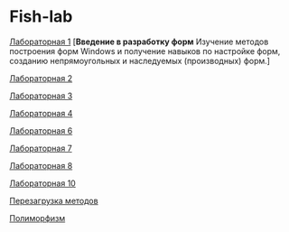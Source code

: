 # Fish-lab
[Лабораторная 1](/WindowsForm/Laba%201-10a/Laba1/) [**Введение в разработку форм** Изучение методов построения форм Windows и получение навыков по
настройке форм, созданию непрямоугольных и наследуемых
(производных) форм.]

[Лабораторная 2](/WindowsForm/Laba%201-10a/2%20Лабораторная/)

[Лабораторная 3](/WindowsForm/Laba%201-10a/Laba%203/)

[Лабораторная 4](/WindowsForm/Laba%201-10a/4%20Лабораторная/)

[Лабораторная 6](/WindowsForm/Laba%201-10a/6%20Лабораторная/)

[Лабораторная 7](/WindowsForm/Laba%201-10a/7%20Лабораторная/)

[Лабораторная 8](/WindowsForm/Laba%201-10a/8%20Лабораторная/)

[Лабораторная 10](/WindowsForm/Laba%201-10a/Laba%2010/)

[Перезагрузка методов](/Ленейное%20програмирование/Практическая%20работа__Перегрузка%20методов%20и%20полиморфизм_/Перегрузкаметодов/)

[Полиморфизм](/Ленейное%20програмирование/Практическая%20работа__Перегрузка%20методов%20и%20полиморфизм_/Полиморфизм/Полиморфизм/)


